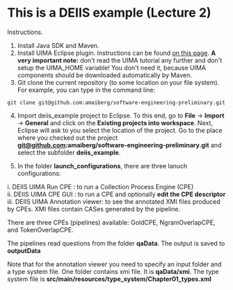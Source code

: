 This is a DEIIS example (Lecture 2)
===================================================

Instructions.

1) Install Java SDK and Maven.   
2) Install UIMA Eclipse plugin. Instructions can be found [on this page](http://uima.apache.org/downloads/releaseDocs/2.2.0-incubating/docs/html/overview_and_setup/overview_and_setup.html#ugr.ovv.eclipse_setup.install_uima_eclipse_plugins). **A very important note:** don't read the UIMA tutorial any further and don't setup the UIMA_HOME variable! You don't need it, because UIMA components should be downloaded automatically by Maven.   
3) Git clone the current repository (to some location on your file system). For example, you can type in the command line:
```
git clone git@github.com:amaiberg/software-engineering-preliminary.git
```
  
4) Import deiis_example project to Eclipse. To this end, go to **File** -> **Import** -> **General** and click on the **Existing projects into workspace**. Next, Eclipse will ask to you select the location of the project. Go to the place where you checked out the project **git@github.com:amaiberg/software-engineering-preliminary.git** and select the subfolder **deiis_example**.   

5) In the folder **launch_configurations**, there are three lanuch configurations:  

i. DEIIS UIMA Run CPE : to run a Collection Process Engine (CPE)      
ii. DEIIS UIMA CPE GUI : to run a CPE and optionally **edit the CPE descriptor**  
iii. DEIIS UIMA Annotation viewer: to see the annotated XMI files produced by CPEs. XMI files contain CASes generated by the pipeline.

There are three CPEs (pipelines) available: GoldCPE, NgramOverlapCPE, and TokenOverlapCPE.  

The pipelines read questions from the folder **qaData**. The output is saved to  **outputData**  

Note that for the annotation viewer you need to specify an input folder and a type system file. One folder contains xmi file. It is **qaData/xmi**. The type system file is **src/main/resources/type_system/Chapter01_types.xml**
